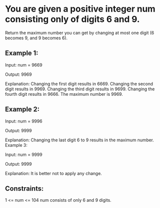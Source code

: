 # You are given a positive integer num consisting only of digits 6 and 9.

Return the maximum number you can get by changing at most one digit (6 becomes 9, and 9 becomes 6).

 

## Example 1:

Input: num = 9669

Output: 9969

Explanation: 
Changing the first digit results in 6669.
Changing the second digit results in 9969.
Changing the third digit results in 9699.
Changing the fourth digit results in 9666.
The maximum number is 9969.

## Example 2:

Input: num = 9996 

Output: 9999

Explanation: Changing the last digit 6 to 9 results in the maximum number.
Example 3:

Input: num = 9999

Output: 9999

Explanation: It is better not to apply any change.
 

## Constraints:

1 <= num <= 104
num consists of only 6 and 9 digits.